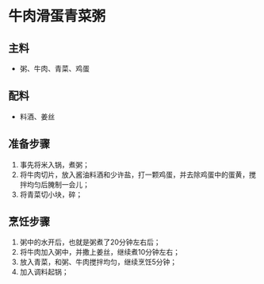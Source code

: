 # 牛肉滑蛋青菜粥

## 主料

- 粥、牛肉、青菜、鸡蛋

## 配料

- 料酒、姜丝

## 准备步骤

1. 事先将米入锅，煮粥；
2. 将牛肉切片，放入酱油料酒和少许盐，打一颗鸡蛋，并去除鸡蛋中的蛋黄，搅拌均匀后腌制一会儿；
3. 将青菜切小块，碎；

## 烹饪步骤

1. 粥中的水开后，也就是粥煮了20分钟左右后；
2. 将牛肉加入粥中，并撒上姜丝，继续煮10分钟左右；
3. 放入青菜，和粥、牛肉搅拌均匀，继续烹饪5分钟；
4. 加入调料起锅；
